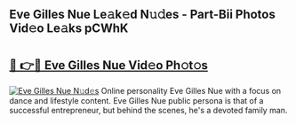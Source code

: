 ## Eve Gilles Nue Le𝚊k𝚎d N𝚞𝚍es - Part-Bii Photos Vid𝚎o Le𝚊ks pCWhK

# <h2><a href="http://fbasx94.evod.top/?m=Eve+Gilles+Nue">🔗 👉🔴 Eve Gilles Nue Vid𝚎o Ph𝚘t𝚘s</a></h2>

[![Eve Gilles Nue N𝚞d𝚎s](https://i.imgur.com/8V9OHl7.gif)](http://fbasx94.evod.top/?m=Eve+Gilles+Nue)
Online personality Eve Gilles Nue with a focus on dance and lifestyle content. Eve Gilles Nue public persona is that of a successful entrepreneur, but behind the scenes, he's a devoted family man. 
